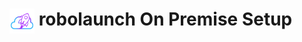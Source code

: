 # <img src="https://raw.githubusercontent.com/robolaunch/trademark/main/logos/svg/rocket.svg" width="40" height="40" align="top"> robolaunch On Premise Setup
<!-- 
[EDIT THIS: You can put badges to the README using [shields.io](https://shields.io/). Explain the repository's purpose shortly.]

<div align="center">
  <p align="center">
    <a href="https://github.com/robolaunch/template/releases">
      <img src="https://img.shields.io/badge/python-3.7-blue" alt="release">
    </a>
    <a href="https://github.com/robolaunch/template/releases">
      <img src="https://img.shields.io/badge/release-v2.0.7-green" alt="release">
    </a>
    <a href="https://github.com/robolaunch/template/blob/main/LICENSE">
      <img src="https://img.shields.io/github/license/robolaunch/template" alt="license">
    </a>
    <a href="https://github.com/robolaunch/template/issues">
      <img src="https://img.shields.io/github/issues/robolaunch/template" alt="issues">
    </a>
    <a href="https://github.com/robolaunch/template/actions">
      <img src="https://img.shields.io/badge/build-passing-dgreen" alt="build">
    </a>
  </p>
</div>

robolaunch Template helps organization members to have a generic project template before opening a repository. [Use this repository as a template](https://github.com/robolaunch/template/generate) for the new [robolaunch Organization](https://github.com/robolaunch) repository and specialize it according to project's needs.

## Table of Contents

[EDIT THIS: Add your headers to table of contents.]

- [Overview](#overview)
- [Quick Start](#quick-start)
- [Aims & Roadmap](#aims--roadmap)
- [Contributing](#contributing)


## Overview

[EDIT THIS: Give more insight about the project. Provide a feature list.]

The aim of this project is to maintain a generic template for robolaunch projects. Members of robolaunch organization can fork this repository and start developing their projects following conventions such as:

- Following a code of conduct
- Having a contributing guide
- Having a style guide
- Applying Apache 2.0 license
- Having a README template
- Having issue & pull request templates
- Using worklows for testing & build

## Quick Start

[EDIT THIS: Explain how starters can try the project's functionality.]

After [using this project as template](https://github.com/robolaunch/template/generate), you can:
- Update generic fields at README, specialize it to the project
- Create first release to stage new features
- Add custom workflows for CI/CD
- Specialize issue & PR templates if needed

## Aims & Roadmap

[EDIT THIS: Add roadmap items for the project.]

- Extending the open source conventions
- Enforcing conventional commit messages

## Contributing

Please see [this guide](./CONTRIBUTING.md) if you want to contribute. -->
